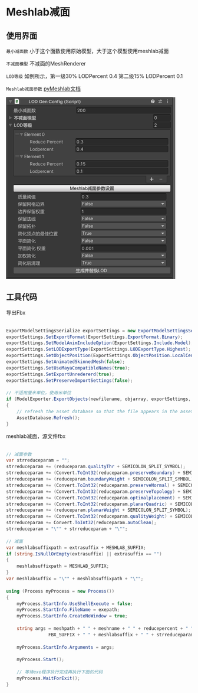 # Meshlab减面

## 使用界面

`最小减面数` 小于这个面数使用原始模型，大于这个模型使用meshlab减面

`不减面模型` 不减面的MeshRenderer

`LOD等级` 如例所示，第一级30% LODPercent 0.4 第二级15% LODPercent 0.1

`Meshlab减面参数` [pyMeshlab文档](https://pymeshlab.readthedocs.io/en/latest/filter_list.html?highlight=preserveBoundary#meshing_decimation_quadric_edge_collapse_with_texture)

![github](https://github.com/xieliujian/UnityDemo_MeshlabExport/blob/main/video/1.png?raw=true)

## 工具代码

导出Fbx

```cs

ExportModelSettingsSerialize exportSettings = new ExportModelSettingsSerialize();
exportSettings.SetExportFormat(ExportSettings.ExportFormat.Binary);
exportSettings.SetModelAnimIncludeOption(ExportSettings.Include.Model);
exportSettings.SetLODExportType(ExportSettings.LODExportType.Highest);
exportSettings.SetObjectPosition(ExportSettings.ObjectPosition.LocalCentered);
exportSettings.SetAnimatedSkinnedMesh(false);
exportSettings.SetUseMayaCompatibleNames(true);
exportSettings.SetExportUnredererd(true);
exportSettings.SetPreserveImportSettings(false);

// 不适用厘米单位，使用米单位
if (ModelExporter.ExportObjects(newfilename, objarray, exportSettings, null, false) != null)
{
    // refresh the asset database so that the file appears in the asset folder view.
    AssetDatabase.Refresh();
}

```

meshlab减面，源文件fbx

```cs

// 减面参数
var strreduceparam = "";
strreduceparam += (reduceparam.qualityThr + SEMICOLON_SPLIT_SYMBOL);
strreduceparam += (Convert.ToInt32(reduceparam.preserveBoundary) + SEMICOLON_SPLIT_SYMBOL);
strreduceparam += (reduceparam.boundaryWeight + SEMICOLON_SPLIT_SYMBOL);
strreduceparam += (Convert.ToInt32(reduceparam.preserveNormal) + SEMICOLON_SPLIT_SYMBOL);
strreduceparam += (Convert.ToInt32(reduceparam.preserveTopology) + SEMICOLON_SPLIT_SYMBOL);
strreduceparam += (Convert.ToInt32(reduceparam.optimalplacement) + SEMICOLON_SPLIT_SYMBOL);
strreduceparam += (Convert.ToInt32(reduceparam.planarQuadric) + SEMICOLON_SPLIT_SYMBOL);
strreduceparam += (reduceparam.planarWeight + SEMICOLON_SPLIT_SYMBOL);
strreduceparam += (Convert.ToInt32(reduceparam.qualityWeight) + SEMICOLON_SPLIT_SYMBOL);
strreduceparam += Convert.ToInt32(reduceparam.autoClean);
strreduceparam = "\"" + strreduceparam + "\"";

// 减面
var meshlabsuffixpath = extrasuffix + MESHLAB_SUFFIX;
if (string.IsNullOrEmpty(extrasuffix) || extrasuffix == "")
{
    meshlabsuffixpath = MESHLAB_SUFFIX;
}
var meshlabsuffix = "\"" + meshlabsuffixpath + "\"";

using (Process myProcess = new Process())
{
    myProcess.StartInfo.UseShellExecute = false;
    myProcess.StartInfo.FileName = exepath;
    myProcess.StartInfo.CreateNoWindow = true;

    string args = meshpath + " " + meshname + " " + reducepercent + " " +
                FBX_SUFFIX + " " + meshlabsuffix + " " + strreduceparam;

    myProcess.StartInfo.Arguments = args;

    myProcess.Start();

    // 等待exe程序执行完成再执行下面的代码
    myProcess.WaitForExit();
}

```



